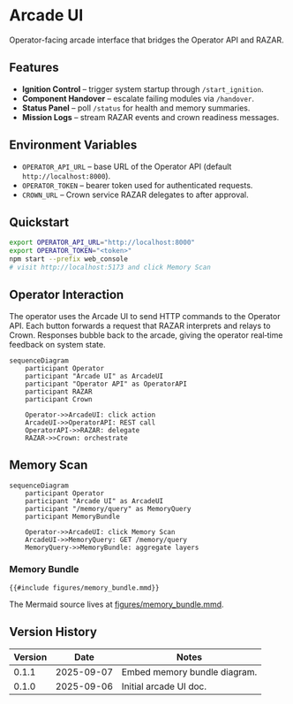 # Arcade UI

Operator-facing arcade interface that bridges the Operator API and RAZAR.

## Features
- **Ignition Control** – trigger system startup through `/start_ignition`.
- **Component Handover** – escalate failing modules via `/handover`.
- **Status Panel** – poll `/status` for health and memory summaries.
- **Mission Logs** – stream RAZAR events and crown readiness messages.

## Environment Variables
- `OPERATOR_API_URL` – base URL of the Operator API (default `http://localhost:8000`).
- `OPERATOR_TOKEN` – bearer token used for authenticated requests.
- `CROWN_URL` – Crown service RAZAR delegates to after approval.

## Quickstart
```bash
export OPERATOR_API_URL="http://localhost:8000"
export OPERATOR_TOKEN="<token>"
npm start --prefix web_console
# visit http://localhost:5173 and click Memory Scan
```

## Operator Interaction
The operator uses the Arcade UI to send HTTP commands to the Operator API. Each button forwards a request that RAZAR interprets
and relays to Crown. Responses bubble back to the arcade, giving the operator real‑time feedback on system state.

```mermaid
sequenceDiagram
    participant Operator
    participant "Arcade UI" as ArcadeUI
    participant "Operator API" as OperatorAPI
    participant RAZAR
    participant Crown

    Operator->>ArcadeUI: click action
    ArcadeUI->>OperatorAPI: REST call
    OperatorAPI->>RAZAR: delegate
    RAZAR->>Crown: orchestrate
```

## Memory Scan

```mermaid
sequenceDiagram
    participant Operator
    participant "Arcade UI" as ArcadeUI
    participant "/memory/query" as MemoryQuery
    participant MemoryBundle

    Operator->>ArcadeUI: click Memory Scan
    ArcadeUI->>MemoryQuery: GET /memory/query
    MemoryQuery->>MemoryBundle: aggregate layers
```

### Memory Bundle

```mermaid
{{#include figures/memory_bundle.mmd}}
```

The Mermaid source lives at [figures/memory_bundle.mmd](figures/memory_bundle.mmd).

## Version History
| Version | Date       | Notes                   |
|---------|------------|-------------------------|
| 0.1.1   | 2025-09-07 | Embed memory bundle diagram. |
| 0.1.0   | 2025-09-06 | Initial arcade UI doc.  |
